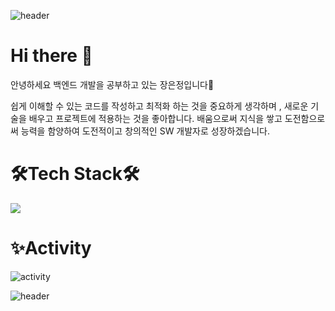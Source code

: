 ![header](https://capsule-render.vercel.app/api?type=rect&color=gradient&height=300&section=header&text=Eunjeong%20Jang)
<!-- newWisdom(); 등 동사 목표를 표현할 수 있는 함수이름을 찾았어
동사 목표를 풀어주자.
예를들어
I wnat to be a person who gives you new wisdom.
-->
# Hi there 👋
안녕하세요 백엔드 개발을 공부하고 있는 장은정입니다🥰

쉽게 이해할 수 있는 코드를 작성하고 최적화 하는 것을 중요하게 생각하며 , 새로운 기술을 배우고 프로젝트에 적용하는 것을 좋아합니다.
배움으로써 지식을 쌓고 도전함으로써 능력을 함양하여 도전적이고 창의적인 SW 개발자로 성장하겠습니다.

# 🛠Tech Stack🛠
<img src="https://img.shields.io/badge/Python-3766AB?style=flat-square&logo=Python&logoColor=white"/>

# ✨Activity
![activity](https://user-images.githubusercontent.com/60774058/114303970-a891b900-9b0b-11eb-8890-4d510b24e1ae.png)

![header](https://capsule-render.vercel.app/api?type=rect&color=gradient&height=50&section=footer)

<!--
**jangeunjeong/jangeunjeong** is a ✨ _special_ ✨ repository because its `README.md` (this file) appears on your GitHub profile.

Here are some ideas to get you started:

- 🔭 I’m currently working on ...
- 🌱 I’m currently learning ...
- 👯 I’m looking to collaborate on ...
- 🤔 I’m looking for help with ...
- 💬 Ask me about ...
- 📫 How to reach me: ...
- 😄 Pronouns: ...
- ⚡ Fun fact: ...
-->
